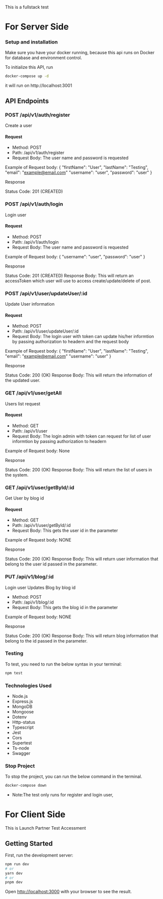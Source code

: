 This is a fullstack test

# For Server Side

### Setup and installation
Make sure you have your docker running, because this api runs on Docker for database and environment control.

To initialize this API, run

```bash
docker-compose up -d
```

it will run on http://localhost:3001

## API Endpoints

### POST /api/v1/auth/register

Create a user

#### Request

- Method: POST
- Path: /api/v1/auth/register
- Request Body: The user name and password is requested

Example of Request body:
{
    "firstName": "User",
    "lastName": "Testing",
    "email": "example@email.com"
    "username": "user",
    "password": "user"
}

Response

Status Code: 201 (CREATED)

### POST /api/v1/auth/login

Login user

#### Request

- Method: POST
- Path: /api/v1/auth/login
- Request Body: The user name and password is requested

Example of Request body:
{
    "username": "user",
    "password": "user"
}

Response

Status Code: 201 (CREATED)
Response Body: This will return an accessToken which user will use to access create/update/delete of post.

### POST /api/v1/user/updateUser/:id

Update User information

#### Request

- Method: POST
- Path: /api/v1/user/updateUser/:id
- Request Body: The login user with token can update his/her informtion by passing authorization to headern and the request body

Example of Request body:
{
    "firstName": "User",
    "lastName": "Testing",
    "email": "example@email.com"
    "username": "user"
}

Response

Status Code: 200 (OK)
Response Body: This will return the information of the updated user.

### GET /api/v1/user/getAll

Users list request

#### Request

- Method: GET
- Path: /api/v1/user
- Request Body: The login admin with token can request for list of user informtion by passing authorization to headern

Example of Request body:
None

Response

Status Code: 200 (OK)
Response Body: This will return the list of users in the system.

### GET /api/v1/user/getById/:id

Get User by blog id

#### Request

- Method: GET
- Path: /api/v1/user/getById/:id
- Request Body: This gets the user id in the parameter

Example of Request body:
NONE

Response

Status Code: 200 (OK)
Response Body: This will return user information that belong to the user id passed in the parameter.

### PUT /api/v1/blog/:id

Login user Updates Blog by blog id


- Method: POST
- Path: /api/v1/blog/:id
- Request Body: This gets the blog id in the parameter

Example of Request body:
NONE

Response

Status Code: 200 (OK)
Response Body: This will return blog information that belong to the id passed in the parameter.

### Testing
To test, you need to run the below syntax in your terminal:

```bash
npm test
```

### Technologies Used
- Node.js
- Express.js
- MongoDB
- Mongoose
- Dotenv
- Http-status
- Typescript
- Jest
- Cors
- Supertest
- Ts-node
- Swagger

### Stop Project
To stop the project, you can run the below command in the terminal.

```bash
docker-compose down
```

- Note:The test only runs for register and login user, 



# For Client Side

This is Launch Partner Test Accessment

## Getting Started

First, run the development server:

```bash
npm run dev
# or
yarn dev
# or
pnpm dev
```

Open [http://localhost:3000](http://localhost:3000) with your browser to see the result.
